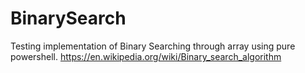 # BinarySearch

Testing implementation of Binary Searching through array using pure powershell.
https://en.wikipedia.org/wiki/Binary_search_algorithm
